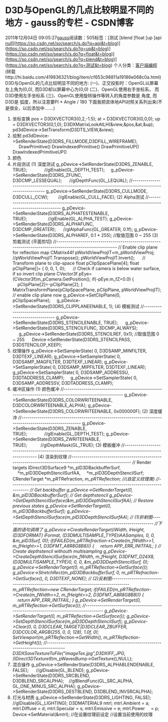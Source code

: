 # D3D与OpenGL的几点比较明显不同的地方 - gauss的专栏 - CSDN博客
2011年12月04日 09:05:27[gauss](https://me.csdn.net/mathlmx)阅读数：505标签：[测试																[blend																[float																[up																[api																[null](https://so.csdn.net/so/search/s.do?q=null&t=blog)](https://so.csdn.net/so/search/s.do?q=api&t=blog)](https://so.csdn.net/so/search/s.do?q=up&t=blog)](https://so.csdn.net/so/search/s.do?q=float&t=blog)](https://so.csdn.net/so/search/s.do?q=blend&t=blog)](https://so.csdn.net/so/search/s.do?q=测试&t=blog)
个人分类：[客户端编程](https://blog.csdn.net/mathlmx/article/category/944323)
(转载http://hi.baidu.com/419836321/blog/item/cf653c98811a19186e068c0a.html)
D3D与OpenGL的几点比较明显不同的地方:
(一)、正交投影时：OpenGL以屏幕左上角为(0,0), 而D3D却以屏幕中心为(0,0)
(二)、OpenGL使用右手坐标系， 而D3D使用左手坐标系
(三)、OpenGL使用旋转操作等转入的角度参数是 角度, 而D3D是 弧度，所以注意要PI * Angle / 180
下面我把具体地API对照关系列出来(不是很全，以后添加中.......)
1. 坐标变换
pos = D3DXVECTOR3(0,2,-1.5);
at = D3DXVECTOR3(0,0,0);
up = D3DXVECTOR3(0,1,0);
D3DXMatrixLookAtLH(&view,&pos,&at,&up);
pd3dDevice->SetTransform(D3DTS_VIEW,&view);
2. 绘制
pd3dDevice->SetRenderState(D3DRS_FILLMODE,D3DFILL_WIREFRAME);
     DrawPrimitive()
DrawIndexedPrimitive()
DrawPrimitiveUP()
DrawIndexedPrimitiveUP()
3. 颜色
4. 片段测试
(1) 深度测试
g_pDevice->SetRenderState(D3DRS_ZENABLE, TRUE);              //glEnable(GL_DEPTH_TEST);    
g_pDevice->SetRenderState(D3DRS_ZFUNC, D3DCMP_LESSEQUAL);      //glDepthFunc(GL_LEQUAL);
//--------------------------------------------------------------------------------------------------------
g_pDevice->SetRenderState(D3DRS_CULLMODE, D3DCULL_CCW);        //glEnable(GL_CULL_FACE);
(2) Alpha测试
//--------------------------------------------------------------------------------------------------------
g_pDevice->SetRenderState(D3DRS_ALPHATESTENABLE, TRUE);                 //glEnable(GL_ALPHA_TEST);
g_pDevice->SetRenderState(D3DRS_ALPHAFUNC, D3DCMP_GREATER);      //glAlphaFunc(GL_GREATER, 0.1f);
g_pDevice->SetRenderState(D3DRS_ALPHAREF, 0.1 * 255); //取值范围 0 ~ 255
(3) 剪裁测试 (平面剪切)
//--------------------------------------------------------------------------------------------------------
// Enable clip plane for reflection map
CMatrix44f pWorldViewProjIT=m_pWorldViewProj; 
//pWorldViewProjIT.Transpose();
pWorldViewProjIT.Invert();     
// Transform plane to clip-space
float pClipSpacePlane[4];
float pClipPlane[]= { 0, 0, 1, 0};     
// Check if camera is below water surface, if so invert clip plane
CVector3f pEye=(CVector3f)m_pCamera.GetPosition();
if(-pEye.m_fZ<0.0)
{
    pClipPlane[2]=-pClipPlane[2];
}
MatrixTransformPlane(pClipSpacePlane, pClipPlane, pWorldViewProjIT);
// enable clip plane now
g_pDevice->SetClipPlane(0, pClipSpacePlane);    
g_pDevice->SetRenderState(D3DRS_CLIPPLANEENABLE, 1);
(4) 模板测试
//--------------------------------------------------------------------------------------------------------
g_pDevice->SetRenderState(D3DRS_STENCILENABLE, TRUE);
     g_pDevice->SetRenderState(D3DRS_STENCILFUNC, 3DCMP_ALWAYS);
     g_pDevice->SetRenderState(D3DRS_STENCILREF, 0x1); //取值范围 0 ~ 255
     Device->SetRenderState(D3DRS_STENCILPASS, D3DSTENCILOP_KEEP);
5. 纹理操作
g_pDevice->SetSamplerState( 0, D3DSAMP_MINFILTER, D3DTEXF_LINEAR);
g_pDevice->SetSamplerState( 0, D3DSAMP_MAGFILTER, D3DTEXF_LINEAR);
g_pDevice->SetSamplerState( 0, D3DSAMP_MIPFILTER, D3DTEXF_LINEAR);
g_pDevice->SetSamplerState( 0, D3DSAMP_ADDRESSU, D3DTADDRESS_CLAMP);
    g_pDevice->SetSamplerState( 0, D3DSAMP_ADDRESSV, D3DTADDRESS_CLAMP);
6. 缓冲区操作
(1) 颜色缓冲
//--------------------------------------------------------------------------------------------------------
g_pDevice->SetRenderState(D3DRS_COLORWRITEENABLE, D3DCOLORWRITEENABLE_ALPHA);
g_pDevice->SetRenderState(D3DRS_COLORWRITEENABLE, 0x000000F);
(2) 深度缓冲
//--------------------------------------------------------------------------------------------------------
g_pDevice->SetRenderState(D3DRS_ZENABLE, TRUE);              //glEnable(GL_DEPTH_TEST);
g_pDevice->SetRenderState(D3DRS_ZWRITEENABLE, TRUE);           //glDepthMask(GL_TRUE);
(3) 模板缓冲
//--------------------------------------------------------------------------------------------------------
(4) 渲染到纹理
//--------------------------------------------------------------------------------------------------------
// Render targets
IDirect3DSurface9 *m_plD3DBackbufferSurf,
    *m_plD3DDepthStencilSurfAA, 
    *m_plD3DDepthStencilSurf;
CRenderTarget *m_pRTRefraction, *m_pRTReflection; //(自定义纹理类)
//-----------------------------------------------------------------------------------
// Get backbuffer
g_pDevice->GetRenderTarget(0, &m_plD3DBackbufferSurf);
// Get depthstencil 
g_pDevice->GetDepthStencilSurface(&m_plD3DDepthStencilSurfAA);
// Restore previous states
g_pDevice->SetRenderTarget(0, m_plD3DBackbufferSurf);
g_pDevice->SetDepthStencilSurface(m_plD3DDepthStencilSurfAA);
// (1)折射图--------------------------------------------------------------------------
//下面的语句调用了 g_pDevice->CreateRenderTarget(iWidth, iHeight, (D3DFORMAT) iFormat, (D3DMULTISAMPLE_TYPE)iAASamples, 0, 0, &m_plD3Surf, 0));
if(FAILED(m_pRTRefraction->Create(m_fWidth>>1, m_fHeight>>1, D3DFMT_A8R8G8B8)))
{
    return APP_ERR_INITFAIL;
}
// Create depthstencil withouth multisampling
g_pDevice->CreateDepthStencilSurface(m_fWidth, m_fHeight, D3DFMT_D24X8, (D3DMULTISAMPLE_TYPE)0, 0, 0, &m_plD3DDepthStencilSurf, 0);
g_pDevice->SetRenderTarget(0, m_pRTReflection->GetSurface());
g_pDevice->StretchRect(m_plD3DBackbufferSurf, 0, m_pRTRefraction->GetSurface(), 0, D3DTEXF_NONE);
// (2)反射图-----------------------------------------------------------------------------------
m_pRTReflection=new CRenderTarget;
if(FAILED(m_pRTReflection->Create(m_fWidth>>2, m_fHeight>>2, D3DFMT_A8R8G8B8))) 
{
    return APP_ERR_INITFAIL;
}
g_pDevice->SetRenderTarget(0, m_pRTReflection->GetSurface());
//-----------------------------------------------------------------------------------
g_pDevice->SetRenderTarget(0, m_pRTReflection->GetSurface());
g_pDevice->SetDepthStencilSurface(m_plD3DDepthStencilSurf);
g_pDevice->Clear(0, 0, D3DCLEAR_TARGET|D3DCLEAR_ZBUFFER, D3DCOLOR_ARGB(255, 0, 0, 128), 1.0f, 0);    
SetViewport(m_pRTReflection->GetWidth(), m_pRTReflection->GetHeight());
//-----------------------------------------------------------------------------------
D3DXSaveTextureToFile("imageTex.jpg",D3DXIFF_JPG,(IDirect3DTexture9*)m_pWavesBump->GetTexture(),NULL);
7. 混合操作
g_pDevice->SetRenderState(D3DRS_ALPHABLENDENABLE, FALSE);      //glDisable(GL_BLEND);
g_pDevice->SetRenderState(D3DRS_SRCBLEND, D3DBLEND_SRCALPHA);    //glBlendFunc(GL_SRC_ALPHA, GL_ONE_MINUS_SRC_ALPHA);
g_pDevice->SetRenderState(D3DRS_DESTBLEND, D3DBLEND_INVSRCALPHA);
8. 灯光与材质
g_pDevice->SetRenderState(D3DRS_LIGHTING, FALSE); //glDisable(GL_LIGHTING);
D3DMATERIAL9 mtrl;
mtrl.Ambient = a;
mtrl.Diffuse = d;
mtrl.Specular = s;
mtrl.Emissive = e;
mtrl.Power     = p;
Device->SetMaterial(&mtrl); //在设置纹理前设定
//设置当前使用的纹理

